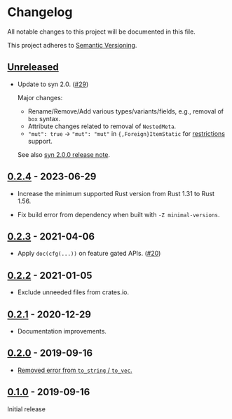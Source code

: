 # Changelog

All notable changes to this project will be documented in this file.

This project adheres to [Semantic Versioning](https://semver.org).

<!--
Note: In this file, do not use the hard wrap in the middle of a sentence for compatibility with GitHub comment style markdown rendering.
-->

## [Unreleased]

- Update to syn 2.0. ([#29](https://github.com/taiki-e/syn-serde/pull/29))

  Major changes:
  - Rename/Remove/Add various types/variants/fields, e.g., removal of `box` syntax.
  - Attribute changes related to removal of `NestedMeta`.
  - `"mut": true` -> `"mut": "mut"` in `{,Foreign}ItemStatic` for [restrictions](https://rust-lang.github.io/rfcs/3323-restrictions.html) support.

  See also [syn 2.0.0 release note](https://github.com/dtolnay/syn/releases/tag/2.0.0).

## [0.2.4] - 2023-06-29

- Increase the minimum supported Rust version from Rust 1.31 to Rust 1.56.

- Fix build error from dependency when built with `-Z minimal-versions`.

## [0.2.3] - 2021-04-06

- Apply `doc(cfg(...))` on feature gated APIs. ([#20](https://github.com/taiki-e/syn-serde/pull/20))

## [0.2.2] - 2021-01-05

- Exclude unneeded files from crates.io.

## [0.2.1] - 2020-12-29

- Documentation improvements.

## [0.2.0] - 2019-09-16

- [Removed error from `to_string` / `to_vec`.](https://github.com/taiki-e/syn-serde/commit/e9492636eb7d58565fc415e55fd824b06b37f3d3)

## [0.1.0] - 2019-09-16

Initial release

[Unreleased]: https://github.com/taiki-e/syn-serde/compare/v0.2.4...HEAD
[0.2.4]: https://github.com/taiki-e/syn-serde/compare/v0.2.3...v0.2.4
[0.2.3]: https://github.com/taiki-e/syn-serde/compare/v0.2.2...v0.2.3
[0.2.2]: https://github.com/taiki-e/syn-serde/compare/v0.2.1...v0.2.2
[0.2.1]: https://github.com/taiki-e/syn-serde/compare/v0.2.0...v0.2.1
[0.2.0]: https://github.com/taiki-e/syn-serde/compare/v0.1.0...v0.2.0
[0.1.0]: https://github.com/taiki-e/syn-serde/releases/tag/v0.1.0

